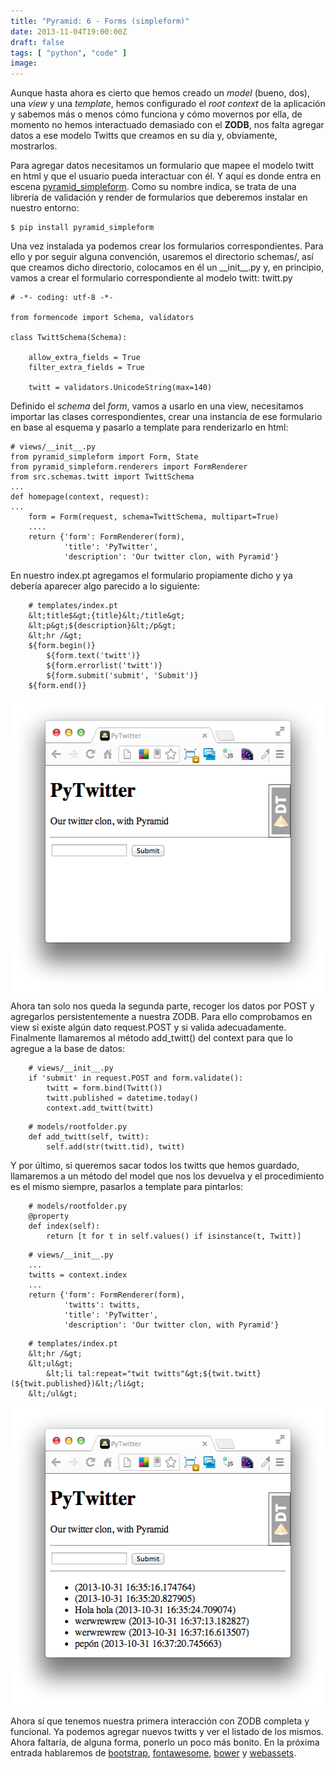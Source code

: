 ```yaml
---
title: "Pyramid: 6 - Forms (simpleform)"
date: 2013-11-04T19:00:00Z
draft: false
tags: [ "python", "code" ]
image: 
---
```


<p>Aunque hasta ahora es cierto que hemos creado un <em>model</em> (bueno, dos), una <em>view</em> y una <em>template</em>, hemos configurado el <em>root context</em> de la aplicaci&oacute;n y sabemos m&aacute;s o menos c&oacute;mo funciona y c&oacute;mo movernos por ella, de momento no hemos interactuado demasiado con el <strong>ZODB</strong>, nos falta agregar datos a ese modelo Twitts que creamos en su d&iacute;a y, obviamente, mostrarlos.</p>
<p>Para agregar datos necesitamos un formulario que mapee el modelo twitt en html y que el usuario pueda interactuar con &eacute;l. Y aqu&iacute; es donde entra en escena <a href="http://pythonhosted.org/pyramid_simpleform/">pyramid_simpleform</a>. Como su nombre indica, se trata de una librer&iacute;a de validaci&oacute;n y render de formularios que deberemos instalar en nuestro entorno:</p>

```
$ pip install pyramid_simpleform
```

<p>Una vez instalada ya podemos crear los formularios correspondientes. Para ello y por seguir alguna convenci&oacute;n, usaremos el directorio schemas/, as&iacute; que creamos dicho directorio, colocamos en &eacute;l un __init__.py y, en principio, vamos a crear el formulario correspondiente al modelo twitt: twitt.py</p>

```
# -*- coding: utf-8 -*-

from formencode import Schema, validators

class TwittSchema(Schema):

    allow_extra_fields = True
    filter_extra_fields = True

    twitt = validators.UnicodeString(max=140)
```

<p>Definido el <em>schema</em> del <em>form</em>, vamos a usarlo en una view, necesitamos importar las clases correspondientes, crear una instancia de ese formulario en base al esquema y pasarlo a template para renderizarlo en html:</p>

```
# views/__init__.py
from pyramid_simpleform import Form, State
from pyramid_simpleform.renderers import FormRenderer
from src.schemas.twitt import TwittSchema
...
def homepage(context, request):
...
    form = Form(request, schema=TwittSchema, multipart=True)
    ....
    return {'form': FormRenderer(form),
            'title': 'PyTwitter',
            'description': 'Our twitter clon, with Pyramid'}
```

<p>En nuestro index.pt agregamos el formulario propiamente dicho y ya deber&iacute;a aparecer algo parecido a lo siguiente:</p>

```
    # templates/index.pt
    &lt;title$&gt;{title}&lt;/title&gt;
    &lt;p&gt;${description}&lt;/p&gt;
    &lt;hr /&gt;
    ${form.begin()}
        ${form.text('twitt')}
        ${form.errorlist('twitt')}
        ${form.submit('submit', 'Submit')}
    ${form.end()}
```

<p><img style="display: block; margin-left: auto; margin-right: auto;" src="gallery/pyramid-forms.png" alt="" width="514" height="469" /></p>
<p>Ahora tan solo nos queda la segunda parte, recoger los datos por POST y agregarlos persistentemente a nuestra ZODB. Para ello comprobamos en view si existe alg&uacute;n dato request.POST y si valida adecuadamente. Finalmente llamaremos al m&eacute;todo add_twitt() del context para que lo agregue a la base de datos:</p>

```
    # views/__init__.py
    if 'submit' in request.POST and form.validate():
        twitt = form.bind(Twitt())
        twitt.published = datetime.today()
        context.add_twitt(twitt)
```


```
    # models/rootfolder.py
    def add_twitt(self, twitt):
        self.add(str(twitt.tid), twitt)
```

<p>Y por &uacute;ltimo, si queremos sacar todos los twitts que hemos guardado, llamaremos a un m&eacute;todo del model que nos los devuelva y el procedimiento es el mismo siempre, pasarlos a template para pintarlos:</p>

```
    # models/rootfolder.py
    @property
    def index(self):
        return [t for t in self.values() if isinstance(t, Twitt)]
```


```
    # views/__init__.py
    ...
    twitts = context.index
    ...
    return {'form': FormRenderer(form),
            'twitts': twitts,
            'title': 'PyTwitter',
            'description': 'Our twitter clon, with Pyramid'}
```


```
    # templates/index.pt
    &lt;hr /&gt;
    &lt;ul&gt;
        &lt;li tal:repeat="twit twitts"&gt;${twit.twitt} (${twit.published})&lt;/li&gt;
    &lt;/ul&gt;
```

<p><img style="display: block; margin-left: auto; margin-right: auto;" src="gallery/pyramid-forms2.png" alt="" width="514" height="480" /></p>
<p>Ahora s&iacute; que tenemos nuestra primera interacci&oacute;n con ZODB completa y funcional. Ya podemos agregar nuevos twitts y ver el listado de los mismos. Ahora faltar&iacute;a, de alguna forma, ponerlo un poco m&aacute;s bonito. En la pr&oacute;xima entrada hablaremos de <a href="http://getbootstrap.com/">bootstrap</a>, <a href="http://fortawesome.github.io/Font-Awesome/">fontawesome</a>,&nbsp;<a href="http://bower.io/">bower</a>&nbsp;y&nbsp;<a href="http://webassets.readthedocs.org/en/latest/">webassets</a>.</p>
